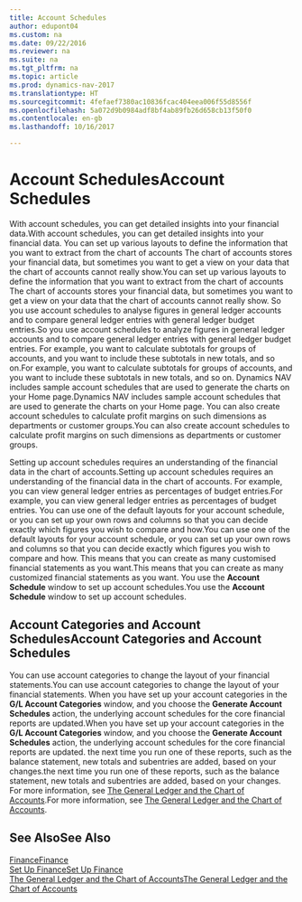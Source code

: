 ```yaml
---
title: Account Schedules
author: edupont04
ms.custom: na
ms.date: 09/22/2016
ms.reviewer: na
ms.suite: na
ms.tgt_pltfrm: na
ms.topic: article
ms.prod: dynamics-nav-2017
ms.translationtype: HT
ms.sourcegitcommit: 4fefaef7380ac10836fcac404eea006f55d8556f
ms.openlocfilehash: 5a072d9b0984adf8bf4ab89fb26d658cb13f50f0
ms.contentlocale: en-gb
ms.lasthandoff: 10/16/2017

---
```


# <a name="account-schedules"></a><span data-ttu-id="8e4f1-102">Account Schedules</span><span class="sxs-lookup"><span data-stu-id="8e4f1-102">Account Schedules</span></span>
<span data-ttu-id="8e4f1-103">With account schedules, you can get detailed insights into your financial data.</span><span class="sxs-lookup"><span data-stu-id="8e4f1-103">With account schedules, you can get detailed insights into your financial data.</span></span> <span data-ttu-id="8e4f1-104">You can set up various layouts to define the information that you want to extract from the chart of accounts The chart of accounts stores your financial data, but sometimes you want to get a view on your data that the chart of accounts cannot really show.</span><span class="sxs-lookup"><span data-stu-id="8e4f1-104">You can set up various layouts to define the information that you want to extract from the chart of accounts The chart of accounts stores your financial data, but sometimes you want to get a view on your data that the chart of accounts cannot really show.</span></span> <span data-ttu-id="8e4f1-105">So you use account schedules to analyse figures in general ledger accounts and to compare general ledger entries with general ledger budget entries.</span><span class="sxs-lookup"><span data-stu-id="8e4f1-105">So you use account schedules to analyze figures in general ledger accounts and to compare general ledger entries with general ledger budget entries.</span></span>
<span data-ttu-id="8e4f1-106">For example, you want to calculate subtotals for groups of accounts, and you want to include these subtotals in new totals, and so on.</span><span class="sxs-lookup"><span data-stu-id="8e4f1-106">For example, you want to calculate subtotals for groups of accounts, and you want to include these subtotals in new totals, and so on.</span></span>
<span data-ttu-id="8e4f1-107">Dynamics NAV includes sample account schedules that are used to generate the charts on your Home page.</span><span class="sxs-lookup"><span data-stu-id="8e4f1-107">Dynamics NAV includes sample account schedules that are used to generate the charts on your Home page.</span></span> <span data-ttu-id="8e4f1-108">You can also create account schedules to calculate profit margins on such dimensions as departments or customer groups.</span><span class="sxs-lookup"><span data-stu-id="8e4f1-108">You can also create account schedules to calculate profit margins on such dimensions as departments or customer groups.</span></span>  

<span data-ttu-id="8e4f1-109">Setting up account schedules requires an understanding of the financial data in the chart of accounts.</span><span class="sxs-lookup"><span data-stu-id="8e4f1-109">Setting up account schedules requires an understanding of the financial data in the chart of accounts.</span></span>
<span data-ttu-id="8e4f1-110">For example, you can view general ledger entries as percentages of budget entries.</span><span class="sxs-lookup"><span data-stu-id="8e4f1-110">For example, you can view general ledger entries as percentages of budget entries.</span></span>
<span data-ttu-id="8e4f1-111">You can use one of the default layouts for your account schedule, or you can set up your own rows and columns so that you can decide exactly which figures you wish to compare and how.</span><span class="sxs-lookup"><span data-stu-id="8e4f1-111">You can use one of the default layouts for your account schedule, or you can set up your own rows and columns so that you can decide exactly which figures you wish to compare and how.</span></span>
<span data-ttu-id="8e4f1-112">This means that you can create as many customised financial statements as you want.</span><span class="sxs-lookup"><span data-stu-id="8e4f1-112">This means that you can create as many customized financial statements as you want.</span></span> <span data-ttu-id="8e4f1-113">You use the **Account Schedule** window to set up account schedules.</span><span class="sxs-lookup"><span data-stu-id="8e4f1-113">You use the **Account Schedule** window to set up account schedules.</span></span>  

## <a name="account-categories-and-account-schedules"></a><span data-ttu-id="8e4f1-114">Account Categories and Account Schedules</span><span class="sxs-lookup"><span data-stu-id="8e4f1-114">Account Categories and Account Schedules</span></span>
<span data-ttu-id="8e4f1-115">You can use account categories to change the layout of your financial statements.</span><span class="sxs-lookup"><span data-stu-id="8e4f1-115">You can use account categories to change the layout of your financial statements.</span></span> <span data-ttu-id="8e4f1-116">When you have set up your account categories in the **G/L Account Categories** window, and you choose the **Generate Account Schedules** action, the underlying account schedules for the core financial reports are updated.</span><span class="sxs-lookup"><span data-stu-id="8e4f1-116">When you have set up your account categories in the **G/L Account Categories** window, and you choose the **Generate Account Schedules** action, the underlying account schedules for the core financial reports are updated.</span></span> <span data-ttu-id="8e4f1-117">the next time you run one of these reports, such as the balance statement, new totals and subentries are added, based on your changes.</span><span class="sxs-lookup"><span data-stu-id="8e4f1-117">the next time you run one of these reports, such as the balance statement, new totals and subentries are added, based on your changes.</span></span> <span data-ttu-id="8e4f1-118">For more information, see [The General Ledger and the Chart of Accounts](finance-general-ledger.md).</span><span class="sxs-lookup"><span data-stu-id="8e4f1-118">For more information, see [The General Ledger and the Chart of Accounts](finance-general-ledger.md).</span></span>    
## <a name="see-also"></a><span data-ttu-id="8e4f1-119">See Also</span><span class="sxs-lookup"><span data-stu-id="8e4f1-119">See Also</span></span>
[<span data-ttu-id="8e4f1-120">Finance</span><span class="sxs-lookup"><span data-stu-id="8e4f1-120">Finance</span></span>](finance.md)  
[<span data-ttu-id="8e4f1-121">Set Up Finance</span><span class="sxs-lookup"><span data-stu-id="8e4f1-121">Set Up Finance</span></span>](finance-setup-finance.md)  
[<span data-ttu-id="8e4f1-122">The General Ledger and the Chart of Accounts</span><span class="sxs-lookup"><span data-stu-id="8e4f1-122">The General Ledger and the Chart of Accounts</span></span>](finance-general-ledger.md)  

